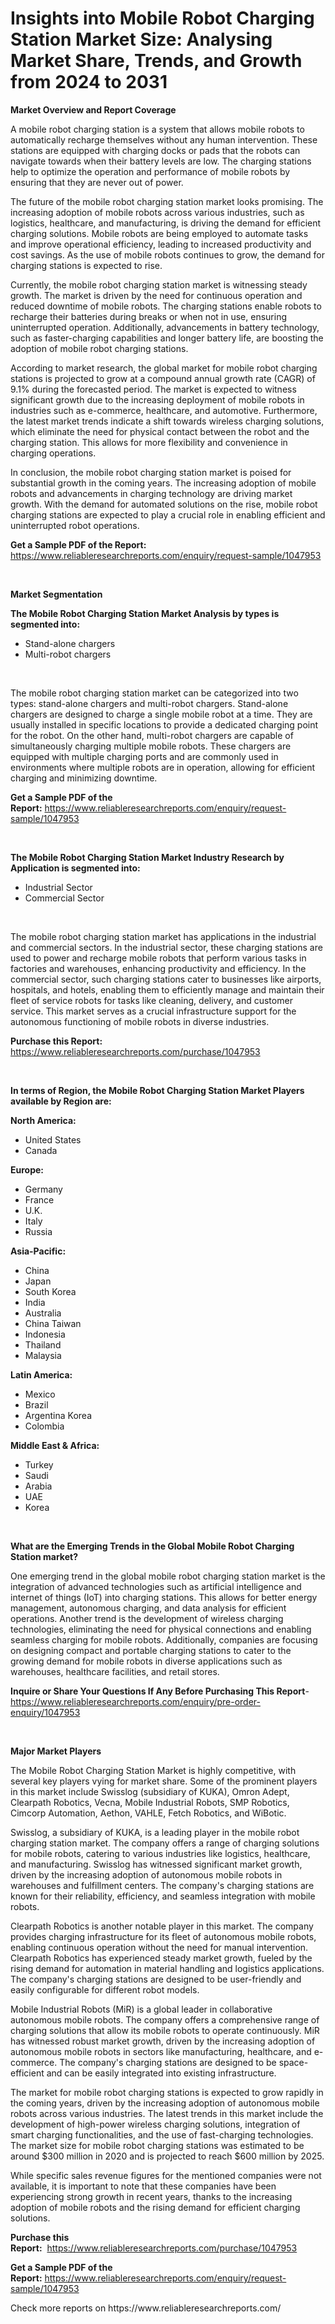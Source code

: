 <p><h1>Insights into Mobile Robot Charging Station Market Size: Analysing Market Share, Trends, and Growth from 2024 to 2031</h1></p><p><strong>Market Overview and Report Coverage</strong></p>
<p><p>A mobile robot charging station is a system that allows mobile robots to automatically recharge themselves without any human intervention. These stations are equipped with charging docks or pads that the robots can navigate towards when their battery levels are low. The charging stations help to optimize the operation and performance of mobile robots by ensuring that they are never out of power.</p><p>The future of the mobile robot charging station market looks promising. The increasing adoption of mobile robots across various industries, such as logistics, healthcare, and manufacturing, is driving the demand for efficient charging solutions. Mobile robots are being employed to automate tasks and improve operational efficiency, leading to increased productivity and cost savings. As the use of mobile robots continues to grow, the demand for charging stations is expected to rise.</p><p>Currently, the mobile robot charging station market is witnessing steady growth. The market is driven by the need for continuous operation and reduced downtime of mobile robots. The charging stations enable robots to recharge their batteries during breaks or when not in use, ensuring uninterrupted operation. Additionally, advancements in battery technology, such as faster-charging capabilities and longer battery life, are boosting the adoption of mobile robot charging stations.</p><p>According to market research, the global market for mobile robot charging stations is projected to grow at a compound annual growth rate (CAGR) of 9.1% during the forecasted period. The market is expected to witness significant growth due to the increasing deployment of mobile robots in industries such as e-commerce, healthcare, and automotive. Furthermore, the latest market trends indicate a shift towards wireless charging solutions, which eliminate the need for physical contact between the robot and the charging station. This allows for more flexibility and convenience in charging operations.</p><p>In conclusion, the mobile robot charging station market is poised for substantial growth in the coming years. The increasing adoption of mobile robots and advancements in charging technology are driving market growth. With the demand for automated solutions on the rise, mobile robot charging stations are expected to play a crucial role in enabling efficient and uninterrupted robot operations.</p></p>
<p><strong>Get a Sample PDF of the Report:</strong> <a href="https://www.reliableresearchreports.com/enquiry/request-sample/1047953">https://www.reliableresearchreports.com/enquiry/request-sample/1047953</a></p>
<p>&nbsp;</p>
<p><strong>Market Segmentation</strong></p>
<p><strong>The Mobile Robot Charging Station Market Analysis by types is segmented into:</strong></p>
<p><ul><li>Stand-alone chargers</li><li>Multi-robot chargers</li></ul></p>
<p>&nbsp;</p>
<p><p>The mobile robot charging station market can be categorized into two types: stand-alone chargers and multi-robot chargers. Stand-alone chargers are designed to charge a single mobile robot at a time. They are usually installed in specific locations to provide a dedicated charging point for the robot. On the other hand, multi-robot chargers are capable of simultaneously charging multiple mobile robots. These chargers are equipped with multiple charging ports and are commonly used in environments where multiple robots are in operation, allowing for efficient charging and minimizing downtime.</p></p>
<p><strong>Get a Sample PDF of the Report:</strong>&nbsp;<a href="https://www.reliableresearchreports.com/enquiry/request-sample/1047953">https://www.reliableresearchreports.com/enquiry/request-sample/1047953</a></p>
<p>&nbsp;</p>
<p><strong>The Mobile Robot Charging Station Market Industry Research by Application is segmented into:</strong></p>
<p><ul><li>Industrial Sector</li><li>Commercial Sector</li></ul></p>
<p>&nbsp;</p>
<p><p>The mobile robot charging station market has applications in the industrial and commercial sectors. In the industrial sector, these charging stations are used to power and recharge mobile robots that perform various tasks in factories and warehouses, enhancing productivity and efficiency. In the commercial sector, such charging stations cater to businesses like airports, hospitals, and hotels, enabling them to efficiently manage and maintain their fleet of service robots for tasks like cleaning, delivery, and customer service. This market serves as a crucial infrastructure support for the autonomous functioning of mobile robots in diverse industries.</p></p>
<p><strong>Purchase this Report:</strong>&nbsp; <a href="https://www.reliableresearchreports.com/purchase/1047953">https://www.reliableresearchreports.com/purchase/1047953</a></p>
<p>&nbsp;</p>
<p><strong>In terms of Region, the Mobile Robot Charging Station Market Players available by Region are:</strong></p>
<p>
    <p> <strong> North America: </strong>
        <ul>
            <li>United States</li>
            <li>Canada</li>
        </ul>
        </p> 
    <p> <strong> Europe: </strong>
        <ul>
            <li>Germany</li>
            <li>France</li>
            <li>U.K.</li>
            <li>Italy</li>
            <li>Russia</li>
        </ul>
        </p> 
    <p> <strong> Asia-Pacific: </strong>
        <ul>
            <li>China</li>
            <li>Japan</li>
            <li>South Korea</li>
            <li>India</li>
            <li>Australia</li>
            <li>China Taiwan</li>
            <li>Indonesia</li>
            <li>Thailand</li>
            <li>Malaysia</li>
        </ul>
        </p> 
    <p> <strong> Latin America: </strong>
        <ul>
            <li>Mexico</li>
            <li>Brazil</li>
            <li>Argentina Korea</li>
            <li>Colombia</li>
        </ul>
        </p> 
    <p> <strong> Middle East & Africa: </strong>
        <ul>
            <li>Turkey</li>
            <li>Saudi</li>
            <li>Arabia</li>
            <li>UAE</li>
            <li>Korea</li>
        </ul>
    </p>
    </p>
<p>&nbsp;</p>
<p><strong>What are the Emerging Trends in the Global Mobile Robot Charging Station market?</strong></p>
<p><p>One emerging trend in the global mobile robot charging station market is the integration of advanced technologies such as artificial intelligence and internet of things (IoT) into charging stations. This allows for better energy management, autonomous charging, and data analysis for efficient operations. Another trend is the development of wireless charging technologies, eliminating the need for physical connections and enabling seamless charging for mobile robots. Additionally, companies are focusing on designing compact and portable charging stations to cater to the growing demand for mobile robots in diverse applications such as warehouses, healthcare facilities, and retail stores.</p></p>
<p><strong>Inquire or Share Your Questions If Any Before Purchasing This Report</strong>- <a href="https://www.reliableresearchreports.com/enquiry/pre-order-enquiry/1047953">https://www.reliableresearchreports.com/enquiry/pre-order-enquiry/1047953</a></p>
<p>&nbsp;</p>
<p><strong>Major Market Players</strong></p>
<p><p>The Mobile Robot Charging Station Market is highly competitive, with several key players vying for market share. Some of the prominent players in this market include Swisslog (subsidiary of KUKA), Omron Adept, Clearpath Robotics, Vecna, Mobile Industrial Robots, SMP Robotics, Cimcorp Automation, Aethon, VAHLE, Fetch Robotics, and WiBotic.</p><p>Swisslog, a subsidiary of KUKA, is a leading player in the mobile robot charging station market. The company offers a range of charging solutions for mobile robots, catering to various industries like logistics, healthcare, and manufacturing. Swisslog has witnessed significant market growth, driven by the increasing adoption of autonomous mobile robots in warehouses and fulfillment centers. The company's charging stations are known for their reliability, efficiency, and seamless integration with mobile robots.</p><p>Clearpath Robotics is another notable player in this market. The company provides charging infrastructure for its fleet of autonomous mobile robots, enabling continuous operation without the need for manual intervention. Clearpath Robotics has experienced steady market growth, fueled by the rising demand for automation in material handling and logistics applications. The company's charging stations are designed to be user-friendly and easily configurable for different robot models.</p><p>Mobile Industrial Robots (MiR) is a global leader in collaborative autonomous mobile robots. The company offers a comprehensive range of charging solutions that allow its mobile robots to operate continuously. MiR has witnessed robust market growth, driven by the increasing adoption of autonomous mobile robots in sectors like manufacturing, healthcare, and e-commerce. The company's charging stations are designed to be space-efficient and can be easily integrated into existing infrastructure.</p><p>The market for mobile robot charging stations is expected to grow rapidly in the coming years, driven by the increasing adoption of autonomous mobile robots across various industries. The latest trends in this market include the development of high-power wireless charging solutions, integration of smart charging functionalities, and the use of fast-charging technologies. The market size for mobile robot charging stations was estimated to be around $300 million in 2020 and is projected to reach $600 million by 2025.</p><p>While specific sales revenue figures for the mentioned companies were not available, it is important to note that these companies have been experiencing strong growth in recent years, thanks to the increasing adoption of mobile robots and the rising demand for efficient charging solutions.</p></p>
<p><strong>Purchase this Report:</strong>&nbsp;&nbsp;<a href="https://www.reliableresearchreports.com/purchase/1047953">https://www.reliableresearchreports.com/purchase/1047953</a></p>
<p></p>
<p><strong>Get a Sample PDF of the Report:</strong>&nbsp;<a href="https://www.reliableresearchreports.com/enquiry/request-sample/1047953">https://www.reliableresearchreports.com/enquiry/request-sample/1047953</a></p>
<p>Check more reports on https://www.reliableresearchreports.com/</p>